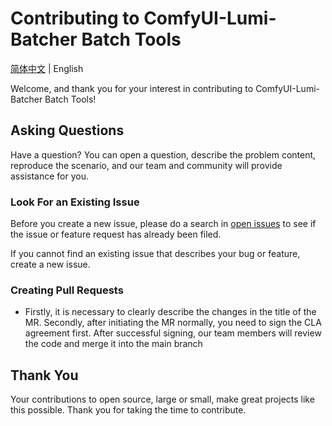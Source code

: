 # Contributing to ComfyUI-Lumi-Batcher Batch Tools

[简体中文](./CONTRIBUTING_CN.md) | English

Welcome, and thank you for your interest in contributing to ComfyUI-Lumi-Batcher Batch Tools!

## Asking Questions

Have a question? You can open a question, describe the problem content, reproduce the scenario, and our team and community will provide assistance for you.

### Look For an Existing Issue

Before you create a new issue, please do a search in [open issues](https://github.com/bytedance/comfyui-lumi-batcher/issues) to see if the issue or feature request has already been filed.

If you cannot find an existing issue that describes your bug or feature, create a new issue.

### Creating Pull Requests

- Firstly, it is necessary to clearly describe the changes in the title of the MR. Secondly, after initiating the MR normally, you need to sign the CLA agreement first. After successful signing, our team members will review the code and merge it into the main branch

## Thank You

Your contributions to open source, large or small, make great projects like this possible. Thank you for taking the time to contribute.
